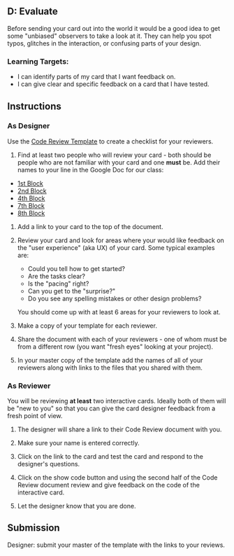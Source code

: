 [//]: # (<p><iframe src="https://douglasurner.github.io/GDP1/units/2/interactive-card/d-evaluate" width="100%" height="666px"></iframe></p>)

## D: Evaluate

Before sending your card out into the world it would be a good idea to get some "unbiased" observers to take a look at it. They can help you spot typos, glitches in the interaction, or confusing parts of your design.

### Learning Targets:

* I can identify parts of my card that I want feedback on.
* I can give clear and specific feedback on a card that I have tested.

## Instructions

### As Designer

Use the [Code Review Template](https://docs.google.com/document/d/1NDfkEjUnvuOulfhg7pOFeiSfc_4hECur1N7IB86OwH8/edit?usp=sharing) to create a checklist for your reviewers.

1. Find at least two people who will review your card - both should be people who are not familiar with your card and one **must** be. Add their names to your line in the Google Doc for our class:

* [1st Block](https://docs.google.com/document/d/18FOUJhEGyI6N7eta2hDRgT2tCQTeiNj4hfuQXt4vzrY/edit?usp=sharing)
* [2nd Block](https://docs.google.com/document/d/1xU_mc220EIYGSoIJlbgLaYti9VCp9ut_ZeWG2EdUmyI/edit?usp=sharing)
* [4th Block](https://docs.google.com/document/d/1D5c0YPS_q9yC68G29fb4kcSk9csL92HXz-4pKqVjK5M/edit?usp=sharing)
* [7th Block](https://docs.google.com/document/d/1nEgvJF0CLUraTNgXfxBqNQjua5U7rYi6Ef37XvKWJFY/edit?usp=sharing)
* [8th Block](https://docs.google.com/document/d/1Vz4EKLSO6Xru8OFg-5a5UjUCHl8NigSYBYkUatuJ7yY/edit?usp=sharing)

1. Add a link to your card to the top of the document.

1. Review your card and look for areas where your would like feedback on the "user experience" (aka UX) of your card. Some typical examples are:
   - Could you tell how to get started?
   - Are the tasks clear?
   - Is the "pacing" right?
   - Can you get to the "surprise?"
   - Do you see any spelling mistakes or other design problems?
   
   You should come up with at least 6 areas for your reviewers to look at.
   
1. Make a copy of your template for each reviewer.

1. Share the document with each of your reviewers - one of whom must be from a different row (you want "fresh eyes" looking at your project).

1. In your master copy of the template add the names of all of your reviewers along with links to the files that you shared with them.
   
### As Reviewer

You will be reviewing **at least** two interactive cards. Ideally both of them will be "new to you" so that you can give the card designer feedback from a fresh point of view.

1. The designer will share a link to their Code Review document with you.

1. Make sure your name is entered correctly.

1. Click on the link to the card and test the card and respond to the designer's questions.

1. Click on the show code button and using the second half of the Code Review document review and give feedback on the code of the interactive card.

1. Let the designer know that you are done. 

## Submission

Designer: submit your master of the template with the links to your reviews.
